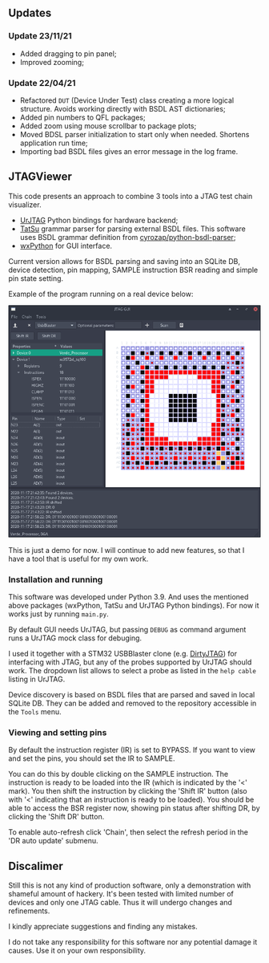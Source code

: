 ## Updates

### Update 23/11/21

- Added dragging to pin panel;
- Improved zooming;

### Update 22/04/21

- Refactored `DUT` (Device Under Test) class creating a more logical structure. Avoids working directly with BSDL AST dictionaries;
- Added pin numbers to QFL packages;
- Added zoom using mouse scrollbar to package plots;
- Moved BDSL parser initialization to start only when needed. Shortens application run time;
- Importing bad BSDL files gives an error message in the log frame.


## JTAGViewer

This code presents an approach to combine 3 tools into a JTAG test chain visualizer.

* [UrJTAG](http://urjtag.org/) Python bindings for hardware backend;
* [TatSu](https://tatsu.readthedocs.io/en/stable/) grammar parser for parsing external BSDL files. This software uses BSDL grammar definition from [cyrozap/python-bsdl-parser](https://github.com/cyrozap/python-bsdl-parser);
* [wxPython](https://www.wxpython.org/) for GUI interface.


Current version allows for BSDL parsing and saving into an SQLite DB, device detection, pin mapping, SAMPLE instruction BSR reading and simple pin state setting.

Example of the program running on a real device below:

![jtagGUI Screenshot](img/screenshot.png)

This is just a demo for now. I will continue to add new features, so that I have a tool that is useful for my own work.

### Installation and running

This software was developed under Python 3.9. And uses the mentioned above packages (wxPython, TatSu and UrJTAG Python bindings). For now it works just by running `main.py`.

By default GUI needs UrJTAG, but passing `DEBUG` as command argument runs a UrJTAG mock class for debuging.

I used it together with a STM32 USBBlaster clone (e.g. [DirtyJTAG](https://github.com/jeanthom/DirtyJTAG)) for interfacing with JTAG, but any of the probes supported by UrJTAG should work. The dropdown list allows to select a probe as listed in the `help cable` listing in UrJTAG.

Device discovery is based on BSDL files that are parsed and saved in local SQLite DB. They can be added and removed to the repository accessible in the `Tools` menu.

### Viewing and setting pins

By default the instruction register (IR) is set to BYPASS. If you want to view and set the pins, you should set the IR to SAMPLE.

You can do this by double clicking on the SAMPLE instruction. The instruction is ready to be loaded into the IR (which is indicated by the '<' mark). You then shift the instruction by clicking the 'Shift IR' button (also with '<' indicating that an instruction is ready to be loaded). You should be able to access the BSR register now, showing pin status after shifting DR, by clicking the 'Shift DR' button.

To enable auto-refresh click 'Chain', then select the refresh period in the 'DR auto update' submenu.

## Discalimer

Still this is not any kind of production software, only a demonstration with shameful amount of hackery. It's been tested with limited number of devices and only one JTAG cable. Thus it will undergo changes and refinements.

I kindly appreciate suggestions and finding any mistakes. 

I do not take any responsibility for this software nor any potential damage it causes. Use it on your own responsibility.